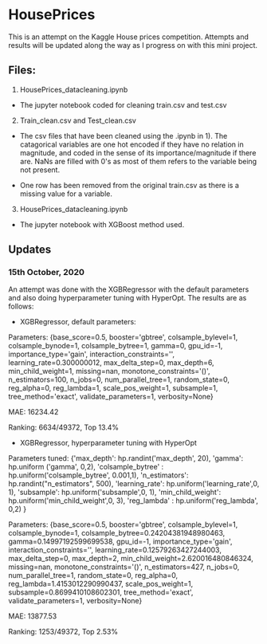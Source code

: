 # HousePrices

This is an attempt on the Kaggle House prices competition. Attempts and results will be updated along the way as I progress on with this mini project.

## Files:
1) HousePrices_datacleaning.ipynb
- The jupyter notebook coded for cleaning train.csv and test.csv
  
2) Train_clean.csv and Test_clean.csv
  
- The csv files that have been cleaned using the .ipynb in 1). The catagorical variables are one hot encoded if they have no relation in magnitude, and coded in the sense of its importance/magnitude if there are. NaNs are filled with 0's as most of them refers to the variable being not present.

- One row has been removed from the original train.csv as there is a missing value for a variable.

3) HousePrices_datacleaning.ipynb
- The jupyter notebook with XGBoost method used.

## Updates

### 15th October, 2020

An attempt was done with the XGBRegressor with the default parameters and also doing hyperparameter tuning with HyperOpt. The results are as follows:

- XGBRegressor, default parameters:

Parameters: {base_score=0.5, booster='gbtree', colsample_bylevel=1,
             colsample_bynode=1, colsample_bytree=1, gamma=0, gpu_id=-1,
             importance_type='gain', interaction_constraints='',
             learning_rate=0.300000012, max_delta_step=0, max_depth=6,
             min_child_weight=1, missing=nan, monotone_constraints='()',
             n_estimators=100, n_jobs=0, num_parallel_tree=1, random_state=0,
             reg_alpha=0, reg_lambda=1, scale_pos_weight=1, subsample=1,
             tree_method='exact', validate_parameters=1, verbosity=None}
             
MAE: 16234.42

Ranking: 6634/49372, Top 13.4%

- XGBRegressor, hyperparameter tuning with HyperOpt

Parameters tuned: {'max_depth': hp.randint('max_depth', 20),
                  'gamma': hp.uniform ('gamma', 0,2),
                   'colsample_bytree' : hp.uniform('colsample_bytree', 0.001,1),
                  'n_estimators': hp.randint("n_estimators", 500),
                   'learning_rate': hp.uniform('learning_rate',0, 1),
                   'subsample': hp.uniform('subsample',0, 1),
                   'min_child_weight': hp.uniform('min_child_weight',0, 3),
                   'reg_lambda' : hp.uniform('reg_lambda', 0,2)
                   }
                   
Parameters: {base_score=0.5, booster='gbtree', colsample_bylevel=1,
             colsample_bynode=1, colsample_bytree=0.24204381948980463,
             gamma=0.14997192599699538, gpu_id=-1, importance_type='gain',
             interaction_constraints='', learning_rate=0.12579263427244003,
             max_delta_step=0, max_depth=2, min_child_weight=2.620016480846324,
             missing=nan, monotone_constraints='()', n_estimators=427, n_jobs=0,
             num_parallel_tree=1, random_state=0, reg_alpha=0,
             reg_lambda=1.4153012290990437, scale_pos_weight=1,
             subsample=0.8699410108602301, tree_method='exact',
             validate_parameters=1, verbosity=None}
                   
MAE: 13877.53

Ranking: 1253/49372, Top 2.53%
